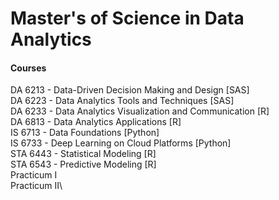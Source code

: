 # Master's of Science in Data Analytics

#### Courses
DA 6213 - Data-Driven Decision Making and Design [SAS]\
DA 6223 - Data Analytics Tools and Techniques [SAS]\
DA 6233 - Data Analytics Visualization and Communication [R]\
DA 6813 - Data Analytics Applications [R]\
IS 6713 - Data Foundations [Python]\
IS 6733 - Deep Learning on Cloud Platforms [Python]\
STA 6443 - Statistical Modeling [R]\
STA 6543 - Predictive Modeling [R]\
Practicum I\
Practicum II\

